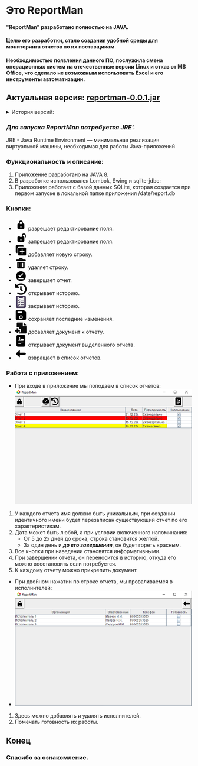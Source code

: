# Это ReportMan 
#### "ReportMan"  разработано полностью на JAVA.
#### Целю его разработки, стало создания удобной среды для мониторинга отчетов по их поставщикам.
#### Необходимостью появления данного ПО, послужила смена операционных систем на отечественные версии Linux  и отказ от MS Office, что сделало не возможным использовать Excel и его инструменты автоматизации.

## Актуальная версия: [reportman-0.0.1.jar](reportman-0.0.1.jar)
<details><summary> История версий:</summary>

- 14.12.2023г. [reportman-0.0.1.jar](reportman-0.0.1.jar). 

</details>


### *Для запуска ReportMan потребуется JRE'.*
JRE - Java Runtime Environment — минимальная реализация виртуальной машины, необходимая для работы Java-приложений

### Функциональность и описание: 
1. Приложение разработано на JAVA 8.
2. В разработке использовался Lombok, Swing и sqlite-jdbc:
2. Приложение работает с базой данных SQLite, которая создается при первом запуске в локальной папке приложения /date/report.db
### Кнопки:
  - ![кнопка](src/main/resources/com.fiatalis/image/buttonEditableLock.png) разрешает редактирование поля.
  - ![кнопка](src/main/resources/com.fiatalis/image/buttonEditableUnLock.png) запрещает редактирование поля.
  - ![кнопка](src/main/resources/com.fiatalis/image/buttonCreate.png) добавляет новую строку.
  - ![кнопка](src/main/resources/com.fiatalis/image/buttonDelete.png) удаляет строку.
  - ![кнопка](src/main/resources/com.fiatalis/image/buttonComplete.png) завершает отчет.
  - ![кнопка](src/main/resources/com.fiatalis/image/buttonHistory.png) открывает историю.
  - ![кнопка](src/main/resources/com.fiatalis/image/buttonHistoryClose.png) закрывает историю.
  - ![кнопка](src/main/resources/com.fiatalis/image/buttonSave.png) сохраняет последние изменения.
  - ![кнопка](src/main/resources/com.fiatalis/image/buttonAddFile.png) добавляет документ к отчету.
  - ![кнопка](src/main/resources/com.fiatalis/image/buttonOpenFile.png) открывает документ выделенного отчета.
  - ![кнопка](src/main/resources/com.fiatalis/image/buttonBack.png) взвращает в список отчетов.

### Работа с приложением:
- При входе в приложение мы поподаем в список отчетов:
  ![Отчеты](report_list.png)
1. У каждого отчета имя должно быть уникальным, при создании идентичного имени будет перезаписан существующий отчет по его характеристикам.
2. Дата может быть любой, а при условии включенного напоминания:
   - От 5 до 2х дней до срока, строка становится желтой.
   - За один день и ***до его завершения***, он будет гореть красным.
3. Все кнопки при наведении становятся информативными.
4. При завершении отчета, он переносится в историю, откуда его можно восстановить если потребуется. 
5. К каждому отчету можно прикрепить документ.
- При двойном нажатии по строке отчета, мы проваливаемся в исполнителей:
- ![Исполнители](executor_list.png)
1. Здесь можно добавлять и удалять исполнителей.
2. Помечать готовность их работы.
## Конец
### Спасибо за ознакомление.




